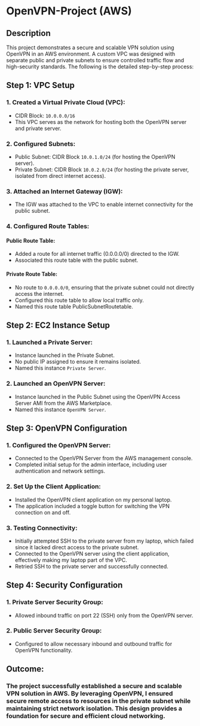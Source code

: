 # OpenVPN-Project (AWS)

## Description
This project demonstrates a secure and scalable VPN solution using OpenVPN in an AWS environment. A custom VPC was designed with separate public and private subnets to ensure controlled traffic flow and high-security standards. The following is the detailed step-by-step process:

## Step 1: VPC Setup
### 1. Created a Virtual Private Cloud (VPC):
- CIDR Block: `10.0.0.0/16`  
- This VPC serves as the network for hosting both the OpenVPN server and private server.

### 2. Configured Subnets:
- Public Subnet: CIDR Block `10.0.1.0/24` (for hosting the OpenVPN server).  
- Private Subnet: CIDR Block `10.0.2.0/24` (for hosting the private server, isolated from direct internet access).

### 3. Attached an Internet Gateway (IGW):
- The IGW was attached to the VPC to enable internet connectivity for the public subnet.

### 4. Configured Route Tables:
  ####  Public Route Table:
-  Added a route for all internet traffic (0.0.0.0/0) directed to the IGW.  
-  Associated this route table with the public subnet.  
  #### Private Route Table:
-  No route to `0.0.0.0/0`, ensuring that the private subnet could not directly access the internet.  
-  Configured this route table to allow local traffic only.
-  Named this route table PublicSubnetRoutetable.

  ## Step 2: EC2 Instance Setup

  ### 1. Launched a Private Server:
  - Instance launched in the Private Subnet.  
  - No public IP assigned to ensure it remains isolated.  
  - Named this instance `Private Server`.

  ### 2. Launched an OpenVPN Server:
  - Instance launched in the Public Subnet using the OpenVPN Access Server AMI from the AWS Marketplace.  
  - Named this instance `OpenVPN Server`.


## Step 3: OpenVPN Configuration
### 1. Configured the OpenVPN Server:
- Connected to the OpenVPN Server from the AWS management console.  
- Completed initial setup for the admin interface, including user authentication and network settings.  

### 2. Set Up the Client Application:
- Installed the OpenVPN client application on my personal laptop.   
- The application included a toggle button for switching the VPN connection on and off.

### 3. Testing Connectivity:
- Initially attempted SSH to the private server from my laptop, which failed since it lacked direct access to the private subnet.
- Connected to the OpenVPN server using the client application, effectively making my laptop part of the VPC.  
- Retried SSH to the private server and successfully connected.



## Step 4: Security Configuration

### 1. Private Server Security Group:
- Allowed inbound traffic on port 22 (SSH) only from the OpenVPN server.

### 2. Public Server Security Group:
- Configured to allow necessary inbound and outbound traffic for OpenVPN functionality.

## Outcome:
### The project successfully established a secure and scalable VPN solution in AWS. By leveraging OpenVPN, I ensured secure remote access to resources in the private subnet while maintaining strict network isolation. This design provides a foundation for secure and efficient cloud networking.

